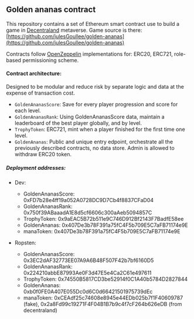## Golden ananas contract

This repository contains a set of Ethereum smart contract use to build a game in [Decentraland](https://decentraland.org) metaverse.
Game source is there: [https://github.com/julesGoullee/golden-ananas](https://github.com/julesGoullee/golden-ananas)

Contracts follow [OpenZeppelin](https://github.com/OpenZeppelin/openzeppelin-contracts) implementations for: ERC20, ERC721, role-based permissioning scheme.

#### Contract architecture:

Designed to be modular and reduce risk by separate logic and data at the expense of transaction cost.
   
- `GoldenAnanasScore`: Save for every player progression and score for each level.
- `GoldenAnanasRank`: Using GoldenAnanasScore data, maintain a leaderboard of the best player globally, and by level.  
- `TrophyToken`: ERC721, mint when a player finished for the first time one level.  
- `GoldenAnanas`: Public and unique entry edpoint, orchestrate all the previously described contracts, no data store. Admin is allowed to withdraw ERC20 token.


##### Deployment addresses:

- Dev:
    - GoldenAnanasScore: 0xFD7b28e4ff19a052A0728DC9D7Cb4f8837CFaD04
    - GoldenAnanasRank: 0x750f39ABaaadA1E8d5cf6606c300aAeb5094857C
    - TrophyToken: 0x9aEAC5B72b511e9C746D912Bf2143F7BadfE58ee
    - GoldenAnanas: 0x407De3b78F391a75fC4F5b709E5C7aFB71174e9E
    - manaToken: 0x407De3b78F391a75fC4F5b709E5C7aFB71174e9E
    
- Ropsten: 
    - GoldenAnanasScore: 0x3EC2dAF32773EE07A9A6B48F507F42b7bf6160D5
    - GoldenAnanasRank: 0x224210abbE87993Ae0F3d47E5e4Ca2C61e497611
    - TrophyToken: 0x74550B5817CD3be52914f0C1A40b5784D2827844
    - GoldenAnanas: 0xb0f0FE0A407E055Dc0d6C0d66421501975739dEc
    - manaToken: 0xCEAdf25c74608e8945e44EDb025b7f1F40609787 (fake), 0x2a8Fd99c19271F4F04B1B7b9c4f7cF264b626eDB (from decentraland)
    

